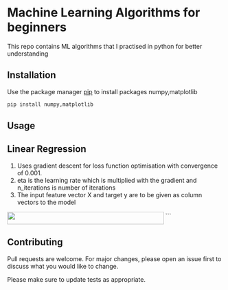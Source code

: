 # Machine Learning Algorithms for beginners

This repo contains ML algorithms that I practised in python for better understanding

## Installation

Use the package manager [pip](https://pip.pypa.io/en/stable/) to install packages numpy,matplotlib

```bash
pip install numpy,matplotlib
```

## Usage

## Linear Regression

1. Uses gradient descent for loss function optimisation with convergence of 0.001.
2. eta is the learning rate which is multiplied with the gradient and n_iterations is number of iterations 
3. The input feature vector X and target y are to be given as column vectors to the model

<img src="/tex/a865fa61329613def1a29a2bbd420fd8.svg?invert_in_darkmode&sanitize=true" align=middle width=364.5280815pt height=29.190975000000005pt/>
```

## Contributing
Pull requests are welcome. For major changes, please open an issue first to discuss what you would like to change.

Please make sure to update tests as appropriate.
